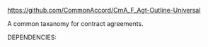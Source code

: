 <a href="https://github.com/CommonAccord/CmA_F_Agt-Outline-Universal">https://github.com/CommonAccord/CmA_F_Agt-Outline-Universal</a>


A common taxanomy for contract agreements.


DEPENDENCIES:


